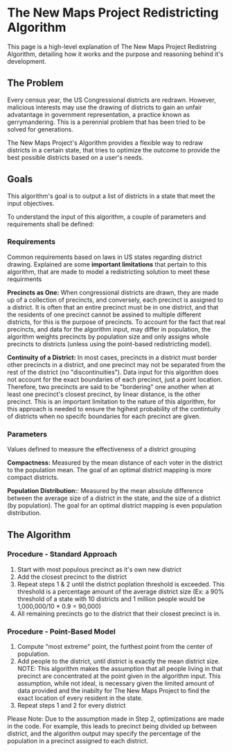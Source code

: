 # The New Maps Project Redistricting Algorithm

This page is a high-level explanation of The New Maps Project Redistring Algorithm, detailing how it works and the purpose and reasoning behind it's development.

## The Problem

Every census year, the US Congressional districts are redrawn. However, malicious interests may use the drawing of districts to gain an unfair advatantage in government representation, a practice known as gerrymandering. This is a perennial problem that has been tried to be solved for generations.

The New Maps Project's Algorithm provides a flexible way to redraw districts in a certain state, that tries to optimize the outcome to provide the best possible districts based on a user's needs.

## Goals

This algorithm's goal is to output a list of districts in a state that meet the input objectives.

To understand the input of this algorithm, a couple of parameters and requirements shall be defined:

### Requirements

Common requirements based on laws in US states regarding district drawing. Explained are some **important limitations** that pertain to this algorithm, that are made to model a redistricting solution to meet these requirments

**Precincts as One:** When congressional districts are drawn, they are made up of a collection of precincts, and conversely, each precinct is assigned to a district. It is often that an entire precinct must be in one district, and that the residents of one precinct cannot be assined to multiple different districts, for this is the purpose of precincts. To account for the fact that real precincts, and data for the algorithm input, may differ in population, the algorithm weights precincts by population size and only assigns whole precincts to districts (unless using the point-based redistricting model).

**Continuity of a District:** In most cases, precincts in a district must border other precincts in a district, and one precinct may not be separated from the rest of the district (no "discontinuities"). Data input for this algorithm does not account for the exact boundaries of each precinct, just a point location. Therefore, two precincts are said to be "bordering" one another when at least one precinct's closest precinct, by linear distance, is the other precinct. This is an important limitation to the nature of this algorithm, for this approach is needed to ensure the hgihest probability of the contintuity of districts when no specifc boundaries for each precinct are given. 

### Parameters
Values defined to measure the effectiveness of a district grouping

**Compactness:** Measured by the mean distance of each voter in the district to the population mean. The goal of an optimal district mapping is more compact districts.

**Population Distribution:**: Measured by the mean absolute difference between the average size of a district in the state, and the size of a district (by population). The goal for an optimal district mapping is even population distribution.

## The Algorithm

### Procedure - Standard Approach

1. Start with most populous precinct as it's own new district
2. Add the closest precinct to the district
3. Repeat steps 1 & 2 until the district poplation threshold is exceeded. This threshold is a percentage amount of the average district size (Ex: a 90% threshold of a state with 10 districts and 1 million people would be 1,000,000/10 * 0.9 = 90,000)
4. All remaining precincts go to the district that their closest precinct is in.


### Procedure - Point-Based Model

1. Compute "most extreme" point, the furthest point from the center of population.
2. Add people to the district, until district is exactly the mean district size. NOTE: This algorithm makes the assumption that all people living in that precinct are concentrated at the point given in the algorithm input. This assumption, while not ideal, is necessary given the limited amount of data provided and the inabilty for The New Maps Project to find the exact location of every resident in the state.
4. Repeat steps 1 and 2 for every district

Please Note: Due to the assumption made in Step 2, optimizations are made in the code. For example, this leads to precinct being divided up between district, and the algorithm output may specify the percentage of the population in a precinct assigned to each district.




<!-- 
This algorithm is designed to be flexible and not a one-size-fits all approach. We recognize that a mathematically optimal solution in one regards is not optimal for other purposes.

A primary example of this would be the tradeoff between the average compactness and population distribution of districts in a state.  -->
